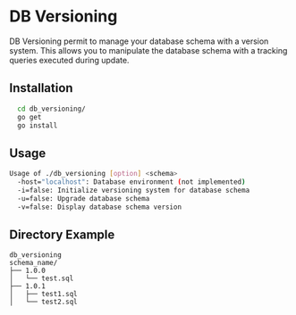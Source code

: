 # DB Versioning

DB Versioning permit to manage your database schema with a version system.
This allows you to manipulate the database schema with a tracking queries executed during update.<br/>

Installation
-----------
```bash
  cd db_versioning/
  go get
  go install
```
Usage
-----
```bash
Usage of ./db_versioning [option] <schema>
  -host="localhost": Database environment (not implemented)
  -i=false: Initialize versioning system for database schema
  -u=false: Upgrade database schema
  -v=false: Display database schema version
```

Directory Example
-----
```
db_versioning
schema_name/
├── 1.0.0
│   └── test.sql
├── 1.0.1
│   ├── test1.sql
│   └── test2.sql
```
